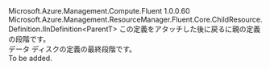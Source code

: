 <Type Name="IWithAttach&lt;ParentT&gt;" FullName="Microsoft.Azure.Management.Compute.Fluent.VirtualMachineUnmanagedDataDisk.Definition.IWithAttach&lt;ParentT&gt;">
  <TypeSignature Language="C#" Value="public interface IWithAttach&lt;ParentT&gt; : Microsoft.Azure.Management.ResourceManager.Fluent.Core.ChildResource.Definition.IInDefinition&lt;ParentT&gt;" />
  <TypeSignature Language="ILAsm" Value=".class public interface auto ansi abstract IWithAttach`1&lt;ParentT&gt; implements class Microsoft.Azure.Management.ResourceManager.Fluent.Core.ChildResource.Definition.IInDefinition`1&lt;!ParentT&gt;" />
  <TypeSignature Language="DocId" Value="T:Microsoft.Azure.Management.Compute.Fluent.VirtualMachineUnmanagedDataDisk.Definition.IWithAttach`1" />
  <TypeSignature Language="VB.NET" Value="Public Interface IWithAttach(Of ParentT)&#xA;Implements IInDefinition(Of ParentT)" />
  <TypeSignature Language="F#" Value="type IWithAttach&lt;'ParentT&gt; = interface&#xA;    interface IInDefinition&lt;'ParentT&gt;" />
  <AssemblyInfo>
    <AssemblyName>Microsoft.Azure.Management.Compute.Fluent</AssemblyName>
    <AssemblyVersion>1.0.0.60</AssemblyVersion>
  </AssemblyInfo>
  <TypeParameters>
    <TypeParameter Name="ParentT" />
  </TypeParameters>
  <Interfaces>
    <Interface>
      <InterfaceName>Microsoft.Azure.Management.ResourceManager.Fluent.Core.ChildResource.Definition.IInDefinition&lt;ParentT&gt;</InterfaceName>
    </Interface>
  </Interfaces>
  <Docs>
    <typeparam name="ParentT">この定義をアタッチした後に戻るに親の定義の段階です。</typeparam>
    <summary>
            データ ディスクの定義の最終段階です。
            </summary>
    <remarks>To be added.</remarks>
  </Docs>
  <Members />
</Type>